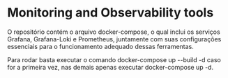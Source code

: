 # Monitoring and Observability tools

O repositório contém o arquivo docker-compose, o qual inclui os serviços Grafana, Grafana-Loki e Prometheus, juntamente com suas configurações essenciais para o funcionamento adequado dessas ferramentas.

Para rodar basta executar o comando docker-compose up --build -d caso for a primeira vez, nas demais apenas executar docker-compose up -d.
